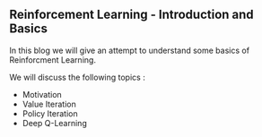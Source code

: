 ## Reinforcement Learning - Introduction and Basics

In this blog we will give an attempt to understand some basics of Reinforcment Learning.

We will discuss the following topics : 

- Motivation
- Value Iteration 
- Policy Iteration
- Deep Q-Learning